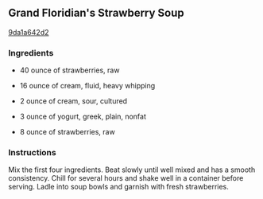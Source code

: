 ## Grand Floridian's Strawberry Soup

[9da1a642d2](http://www.food.com/recipe/grand-floridians-strawberry-soup-305834)

### Ingredients

 - 40 ounce of strawberries, raw

 - 16 ounce of cream, fluid, heavy whipping

 - 2 ounce of cream, sour, cultured

 - 3 ounce of yogurt, greek, plain, nonfat

 - 8 ounce of strawberries, raw

### Instructions

Mix the first four ingredients. Beat slowly until well mixed and has a smooth consistency. Chill for several hours and shake well in a container before serving. Ladle into soup bowls and garnish with fresh strawberries.